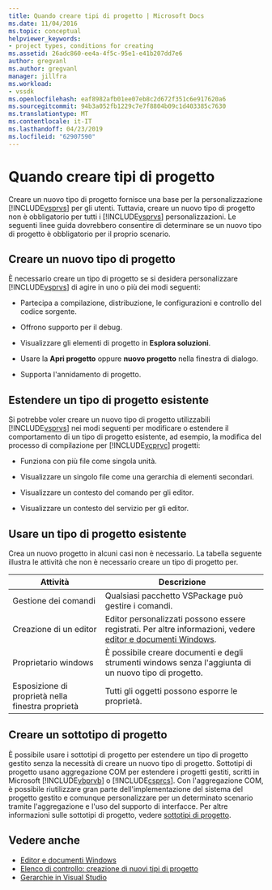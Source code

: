 ```yaml
---
title: Quando creare tipi di progetto | Microsoft Docs
ms.date: 11/04/2016
ms.topic: conceptual
helpviewer_keywords:
- project types, conditions for creating
ms.assetid: 26adc860-ee4a-4f5c-95e1-e41b207dd7e6
author: gregvanl
ms.author: gregvanl
manager: jillfra
ms.workload:
- vssdk
ms.openlocfilehash: eaf8982afb01ee07eb8c2d672f351c6e917620a6
ms.sourcegitcommit: 94b3a052fb1229c7e7f8804b09c1d403385c7630
ms.translationtype: MT
ms.contentlocale: it-IT
ms.lasthandoff: 04/23/2019
ms.locfileid: "62907590"
---
```

# <a name="when-to-create-project-types"></a>Quando creare tipi di progetto
Creare un nuovo tipo di progetto fornisce una base per la personalizzazione [!INCLUDE[vsprvs](../../code-quality/includes/vsprvs_md.md)] per gli utenti. Tuttavia, creare un nuovo tipo di progetto non è obbligatorio per tutti i [!INCLUDE[vsprvs](../../code-quality/includes/vsprvs_md.md)] personalizzazioni. Le seguenti linee guida dovrebbero consentire di determinare se un nuovo tipo di progetto è obbligatorio per il proprio scenario.

## <a name="create-a-new-project-type"></a>Creare un nuovo tipo di progetto
 È necessario creare un tipo di progetto se si desidera personalizzare [!INCLUDE[vsprvs](../../code-quality/includes/vsprvs_md.md)] di agire in uno o più dei modi seguenti:

- Partecipa a compilazione, distribuzione, le configurazioni e controllo del codice sorgente.

- Offrono supporto per il debug.

- Visualizzare gli elementi di progetto in **Esplora soluzioni**.

- Usare la **Apri progetto** oppure **nuovo progetto** nella finestra di dialogo.

- Supporta l'annidamento di progetto.

## <a name="extend-an-existing-project-type"></a>Estendere un tipo di progetto esistente
 Si potrebbe voler creare un nuovo tipo di progetto utilizzabili [!INCLUDE[vsprvs](../../code-quality/includes/vsprvs_md.md)] nei modi seguenti per modificare o estendere il comportamento di un tipo di progetto esistente, ad esempio, la modifica del processo di compilazione per [!INCLUDE[vcprvc](../../code-quality/includes/vcprvc_md.md)] progetti:

- Funziona con più file come singola unità.

- Visualizzare un singolo file come una gerarchia di elementi secondari.

- Visualizzare un contesto del comando per gli editor.

- Visualizzare un contesto del servizio per gli editor.

## <a name="use-an-existing-project-type"></a>Usare un tipo di progetto esistente
 Crea un nuovo progetto in alcuni casi non è necessario. La tabella seguente illustra le attività che non è necessario creare un tipo di progetto per.

|Attività|Descrizione|
|----------|-----------------|
|Gestione dei comandi|Qualsiasi pacchetto VSPackage può gestire i comandi.|
|Creazione di un editor|Editor personalizzati possono essere registrati. Per altre informazioni, vedere [editor e documenti Windows](https://msdn.microsoft.com/library/603625e1-62b6-413a-bc44-089346e166bc).|
|Proprietario windows|È possibile creare documenti e degli strumenti windows senza l'aggiunta di un nuovo tipo di progetto.|
|Esposizione di proprietà nella finestra proprietà|Tutti gli oggetti possono esporre le proprietà.|

## <a name="create-a-project-subtype"></a>Creare un sottotipo di progetto
 È possibile usare i sottotipi di progetto per estendere un tipo di progetto gestito senza la necessità di creare un nuovo tipo di progetto. Sottotipi di progetto usano aggregazione COM per estendere i progetti gestiti, scritti in Microsoft [!INCLUDE[vbprvb](../../code-quality/includes/vbprvb_md.md)] o [!INCLUDE[csprcs](../../data-tools/includes/csprcs_md.md)]. Con l'aggregazione COM, è possibile riutilizzare gran parte dell'implementazione del sistema del progetto gestito e comunque personalizzare per un determinato scenario tramite l'aggregazione e l'uso del supporto di interfacce. Per altre informazioni sulle sottotipi di progetto, vedere [sottotipi di progetto](../../extensibility/internals/project-subtypes.md).

## <a name="see-also"></a>Vedere anche
- [Editor e documenti Windows](https://msdn.microsoft.com/library/603625e1-62b6-413a-bc44-089346e166bc)
- [Elenco di controllo: creazione di nuovi tipi di progetto](../../extensibility/internals/checklist-creating-new-project-types.md)
- [Gerarchie in Visual Studio](../../extensibility/internals/hierarchies-in-visual-studio.md)